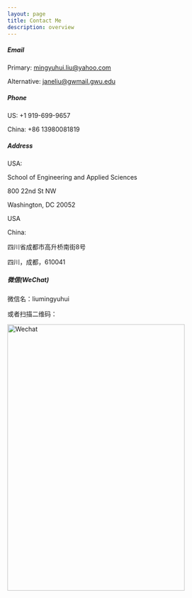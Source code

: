```yaml
---
layout: page
title: Contact Me
description: overview
---
```


##### <a name="Email"></a>Email
Primary: mingyuhui.liu@yahoo.com

Alternative: janeliu@gwmail.gwu.edu


##### <a name="Phone"></a>Phone
US: +1 919-699-9657

China: +86 13980081819


##### <a name="Address"></a>Address
USA:

School of Engineering and Applied Sciences

800 22nd St NW

Washington, DC 20052

USA



China:

四川省成都市高升桥南街8号

四川，成都，610041


##### <a name="Wechat"></a>微信(WeChat)
微信名：liumingyuhui

或者扫描二维码：

<img src="{{ BASE_PATH }}/assets/pics/Wechat.jpg" alt="Wechat" style="width:400px;height:600px;">
